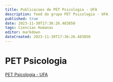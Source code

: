 ```yaml
---
title: Publicacoes de PET Psicologia - UFA
description: feed do grupo PET Psicologia - UFA
published: true
date: 2023-11-30T17:36:26.483850
tags: Ciencias Humanas
editor: markdown
dateCreated: 2023-11-30T17:36:26.483850
---
```


# PET Psicologia
[PET Psicologia - UFA](/grupo/88PETPsicologiaUFA.md)